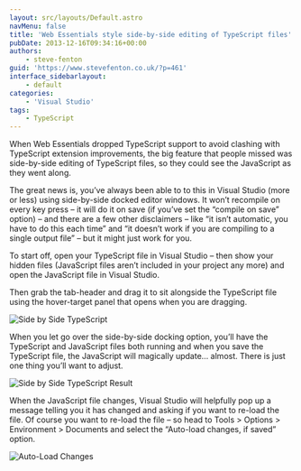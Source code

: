 ```yaml
---
layout: src/layouts/Default.astro
navMenu: false
title: 'Web Essentials style side-by-side editing of TypeScript files'
pubDate: 2013-12-16T09:34:16+00:00
authors:
    - steve-fenton
guid: 'https://www.stevefenton.co.uk/?p=461'
interface_sidebarlayout:
    - default
categories:
    - 'Visual Studio'
tags:
    - TypeScript
---
```


When Web Essentials dropped TypeScript support to avoid clashing with TypeScript extension improvements, the big feature that people missed was side-by-side editing of TypeScript files, so they could see the JavaScript as they went along.

The great news is, you’ve always been able to to this in Visual Studio (more or less) using side-by-side docked editor windows. It won’t recompile on every key press – it will do it on save (if you’ve set the “compile on save” option) – and there are a few other disclaimers – like “it isn’t automatic, you have to do this each time” and “it doesn’t work if you are compiling to a single output file” – but it might just work for you.

To start off, open your TypeScript file in Visual Studio – then show your hidden files (JavaScript files aren’t included in your project any more) and open the JavaScript file in Visual Studio.

Then grab the tab-header and drag it to sit alongside the TypeScript file using the hover-target panel that opens when you are dragging.

![Side by Side TypeScript](/img/2015/07/ts-side-by-side.png)

When you let go over the side-by-side docking option, you’ll have the TypeScript and JavaScript files both running and when you save the TypeScript file, the JavaScript will magically update… almost. There is just one thing you’ll want to adjust.

![Side by Side TypeScript Result](/img/2015/07/ts-side-by-side-result.png)

When the JavaScript file changes, Visual Studio will helpfully pop up a message telling you it has changed and asking if you want to re-load the file. Of course you want to re-load the file – so head to Tools &gt; Options &gt; Environment &gt; Documents and select the “Auto-load changes, if saved” option.

![Auto-Load Changes](/img/2015/07/ts-auto-load-changes.png)